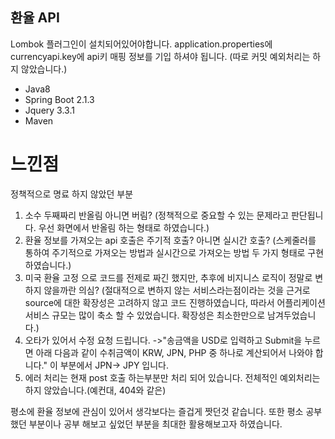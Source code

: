 ## 환율 API

Lombok 플러그인이 설치되어있어야합니다.
application.properties에 currencyapi.key에 api키 매핑 정보를 기입 하셔야 됩니다. (따로 커밋 예외처리는 하지 않았습니다.)


* Java8
* Spring Boot 2.1.3 
* Jquery 3.3.1
* Maven

# 느낀점

정책적으로 명료 하지 않았던 부분

1. 소수 두째짜리 반올림 아니면 버림? (정책적으로 중요할 수 있는 문제라고 판단됩니다. 우선 화면에서 반올림 하는 형태로 하였습니다.)
2. 환율 정보를 가져오는 api 호출은 주기적 호출? 아니면 실시간 호출? (스케줄러를 통하여 주기적으로 가져오는 방법과 실시간으로 가져오는 방법 두 가지 형태로 구현하였습니다.)
3. 미국 환율 고정 으로 코드를 전제로 짜긴 했지만, 추후에 비지니스 로직이 정말로 변하지 않을까란 의심? 
(절대적으로 변하지 않는 서비스라는점이라는 것을 근거로 source에 대한 확장성은 고려하지 않고 코드 진행하였습니다,
 따라서 어플리케이션 서비스 규모는 많이 축소 할 수 있었습니다. 확장성은 최소한만으로 남겨두었습니다.)
4. 오타가 있어서 수정 요청 드립니다. 
->"송금액을 USD로 입력하고 Submit을 누르면 아래 다음과 같이 수취금액이 KRW, JPN, PHP 중 하나로 계산되어서 나와야 합니다."
이 부분에서 JPN-> JPY 입니다.
5. 에러 처리는 현재 post 호출 하는부분만 처리 되어 있습니다. 전체적인 예외처리는 하지 않았습니다.(예컨대, 404와 같은)



평소에 환율 정보에 관심이 있어서 생각보다는 즐겁게 짯던것 같습니다. 또한 평소 공부했던 부분이나 공부 해보고 싶었던 부분을 최대한 활용해보고자 하였습니다.
 



